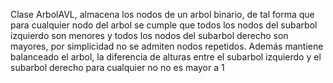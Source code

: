 Clase ArbolAVL, almacena los nodos de un arbol binario, de tal forma que para cualquier nodo del arbol se cumple que todos los nodos del subarbol izquierdo son menores y todos los nodos del subarbol derecho son mayores, por simplicidad no se admiten nodos repetidos. Además mantiene balanceado el arbol, la diferencia de alturas entre el subarbol izquierdo y el subarbol derecho para cualquier no no es mayor a 1